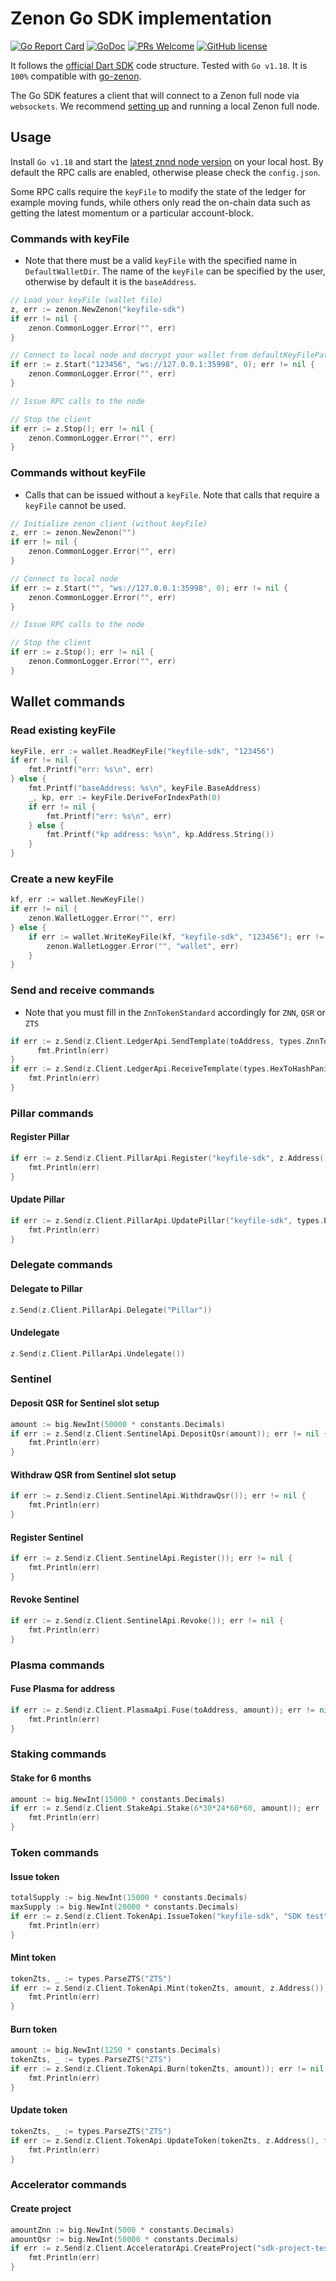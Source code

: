 # Zenon Go SDK implementation

[![Go Report Card](https://goreportcard.com/badge/github.com/MoonBaZZe/znn-sdk-go)](https://goreportcard.com/report/github.com/MoonBaZZe/znn-sdk-go)
[![GoDoc](https://godoc.org/github.com/MoonBaZZe/znn-sdk-go?status.svg)](https://godoc.org/github.com/MoonBaZZe/znn-sdk-go)
[![PRs Welcome](https://img.shields.io/badge/PRs-welcome-brightgreen.svg)](#contributing)
[![GitHub license](https://img.shields.io/github/license/MoonBaZZe/znn-sdk-go)](LICENSE)

It follows the [official Dart SDK](https://github.com/zenon-network/znn_sdk_dart) code structure. Tested with `Go v1.18`. It is `100%` compatible with [go-zenon](https://github.com/zenon-network/go-zenon/commit/c0f931d3cd9844a487ae08ed15f5c52896a9bb44).

The Go SDK features a client that will connect to a Zenon full node via `websockets`. We recommend [setting up](https://github.com/zenon-network/go-zenon/blob/master/README.md) and running a local Zenon full node.

## Usage

Install `Go v1.18` and start the [latest znnd node version](https://github.com/zenon-network/go-zenon/releases/latest) on your local host. By default the RPC calls are enabled, otherwise please check the `config.json`.

Some RPC calls require the `keyFile` to modify the state of the ledger for example moving funds, while others only read the on-chain data such as getting the latest momentum or a particular account-block.

### Commands with keyFile

- Note that there must be a valid `keyFile` with the specified name in `DefaultWalletDir`. The name of the `keyFile` can be specified by the user, otherwise by default it is the `baseAddress`.

```go
// Load your keyFile (wallet file)
z, err := zenon.NewZenon("keyfile-sdk")
if err != nil {
    zenon.CommonLogger.Error("", err)
}

// Connect to local node and decrypt your wallet from defaultKeyFilePath
if err := z.Start("123456", "ws://127.0.0.1:35998", 0); err != nil {
    zenon.CommonLogger.Error("", err)
}

// Issue RPC calls to the node

// Stop the client
if err := z.Stop(); err != nil {
    zenon.CommonLogger.Error("", err)
}
```

### Commands without keyFile

- Calls that can be issued without a `keyFile`. Note that calls that require a `keyFile` cannot be used.

```go
// Initialize zenon client (without keyFile)
z, err := zenon.NewZenon("")
if err != nil {
    zenon.CommonLogger.Error("", err)
}

// Connect to local node
if err := z.Start("", "ws://127.0.0.1:35998", 0); err != nil {
    zenon.CommonLogger.Error("", err)
}

// Issue RPC calls to the node

// Stop the client
if err := z.Stop(); err != nil {
    zenon.CommonLogger.Error("", err)
}
```

## Wallet commands

### Read existing keyFile

```go
keyFile, err := wallet.ReadKeyFile("keyfile-sdk", "123456")
if err != nil {
    fmt.Printf("err: %s\n", err)
} else {
    fmt.Printf("baseAddress: %s\n", keyFile.BaseAddress)
    _, kp, err := keyFile.DeriveForIndexPath(0)
    if err != nil {
        fmt.Printf("err: %s\n", err)
    } else {
        fmt.Printf("kp address: %s\n", kp.Address.String())
    }
}
```

### Create a new keyFile

```go
kf, err := wallet.NewKeyFile()
if err != nil {
    zenon.WalletLogger.Error("", err)
} else {
    if err := wallet.WriteKeyFile(kf, "keyfile-sdk", "123456"); err != nil {
        zenon.WalletLogger.Error("", "wallet", err)
    }
}
```

### Send and receive commands

- Note that you must fill in the `ZnnTokenStandard` accordingly for `ZNN`, `QSR` or `ZTS`

```go
if err := z.Send(z.Client.LedgerApi.SendTemplate(toAddress, types.ZnnTokenStandard, amount, []byte{})); err != nil {
      fmt.Println(err)
}
if err := z.Send(z.Client.LedgerApi.ReceiveTemplate(types.HexToHashPanic("HASH"))); err != nil {
    fmt.Println(err)
}
```

### Pillar commands

#### Register Pillar

```go
if err := z.Send(z.Client.PillarApi.Register("keyfile-sdk", z.Address(), z.Address(), 0, 50)); err != nil {
    fmt.Println(err)
}
```

#### Update Pillar

```go
if err := z.Send(z.Client.PillarApi.UpdatePillar("keyfile-sdk", types.ParseAddressPanic("z1qqmqp78duzxhpvg7dwxph7724mqu2t3mru297p"), z.Address(), 10, 10)); err != nil {
    fmt.Println(err)
}
```

### Delegate commands

#### Delegate to Pillar

```go
z.Send(z.Client.PillarApi.Delegate("Pillar"))
```

#### Undelegate

```go
z.Send(z.Client.PillarApi.Undelegate())
```

### Sentinel

#### Deposit QSR for Sentinel slot setup

```go
amount := big.NewInt(50000 * constants.Decimals)
if err := z.Send(z.Client.SentinelApi.DepositQsr(amount)); err != nil {
    fmt.Println(err)
}
```

#### Withdraw QSR from Sentinel slot setup

```go
if err := z.Send(z.Client.SentinelApi.WithdrawQsr()); err != nil {
    fmt.Println(err)
}
```

#### Register Sentinel

```go
if err := z.Send(z.Client.SentinelApi.Register()); err != nil {
    fmt.Println(err)
}
```

#### Revoke Sentinel

```go
if err := z.Send(z.Client.SentinelApi.Revoke()); err != nil {
    fmt.Println(err)
}
```

### Plasma commands

#### Fuse Plasma for address

```go
if err := z.Send(z.Client.PlasmaApi.Fuse(toAddress, amount)); err != nil {
    fmt.Println(err)
}
```

### Staking commands

#### Stake for 6 months

```go
amount := big.NewInt(15000 * constants.Decimals)
if err := z.Send(z.Client.StakeApi.Stake(6*30*24*60*60, amount)); err != nil {
    fmt.Println(err)
}
```

### Token commands

#### Issue token

```go
totalSupply := big.NewInt(15000 * constants.Decimals)
maxSupply := big.NewInt(20000 * constants.Decimals)
if err := z.Send(z.Client.TokenApi.IssueToken("keyfile-sdk", "SDK test", "sdk-test.com", totalSupply, maxSupply, 8, true, true, true)); err != nil {
    fmt.Println(err)
}
```

#### Mint token

```go
tokenZts, _ := types.ParseZTS("ZTS")
if err := z.Send(z.Client.TokenApi.Mint(tokenZts, amount, z.Address())); err != nil {
    fmt.Println(err)
}
```

#### Burn token

```go
amount := big.NewInt(1250 * constants.Decimals)
tokenZts, _ := types.ParseZTS("ZTS")
if err := z.Send(z.Client.TokenApi.Burn(tokenZts, amount)); err != nil {
    fmt.Println(err)
}
```

#### Update token

```go
tokenZts, _ := types.ParseZTS("ZTS")
if err := z.Send(z.Client.TokenApi.UpdateToken(tokenZts, z.Address(), false, false)); err != nil {
    fmt.Println(err)
}
```

### Accelerator commands

#### Create project

```go
amountZnn := big.NewInt(5000 * constants.Decimals)
amountQsr := big.NewInt(50000 * constants.Decimals)
if err := z.Send(z.Client.AcceleratorApi.CreateProject("sdk-project-test", "sdk test description", "github.com/sdk/test", amountZnn, amountQsr)); err != nil {
    fmt.Println(err)
}
```
